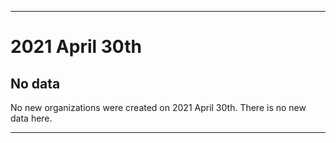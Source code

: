 
***

# 2021 April 30th

## No data

No new organizations were created on 2021 April 30th. There is no new data here.

***
